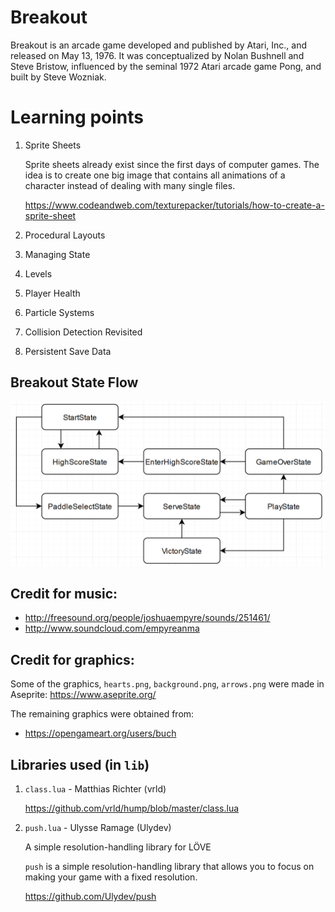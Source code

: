 # Breakout

Breakout is an arcade game developed and published by Atari, Inc., and released on May 13, 1976. It was conceptualized by Nolan Bushnell and Steve Bristow, influenced by the seminal 1972 Atari arcade game Pong, and built by Steve Wozniak.

# Learning points

1. Sprite Sheets

   Sprite sheets already exist since the first days of computer games. The idea is to create one big image that contains all animations of a character instead of dealing with many single files.

   https://www.codeandweb.com/texturepacker/tutorials/how-to-create-a-sprite-sheet

1. Procedural Layouts
1. Managing State
1. Levels
1. Player Health
1. Particle Systems
1. Collision Detection Revisited
1. Persistent Save Data

## Breakout State Flow

![](./Game-States-Diagram.png)

## Credit for music:

- http://freesound.org/people/joshuaempyre/sounds/251461/
- http://www.soundcloud.com/empyreanma

## Credit for graphics:

Some of the graphics, `hearts.png`, `background.png`, `arrows.png` were made in Aseprite: https://www.aseprite.org/

The remaining graphics were obtained from:

- https://opengameart.org/users/buch

## Libraries used (in `lib`)

1. `class.lua` - Matthias Richter (vrld)

   https://github.com/vrld/hump/blob/master/class.lua

1. `push.lua` - Ulysse Ramage (Ulydev)

   A simple resolution-handling library for LÖVE

   `push` is a simple resolution-handling library that allows you to focus on making your game with a fixed resolution.

   https://github.com/Ulydev/push
